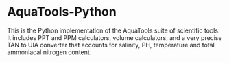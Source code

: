 # AquaTools-Python
This is the Python implementation of the AquaTools suite of scientific tools. 
It includes PPT and PPM calculators, volume calculators, and a very precise TAN to UIA converter that accounts for salinity, PH, temperature and
total ammoniacal nitrogen content.
